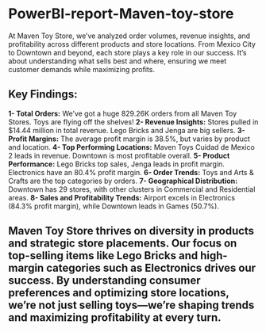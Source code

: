 # PowerBI-report-Maven-toy-store
At Maven Toy Store, we’ve analyzed order volumes, revenue insights, and profitability across different products and store locations. From Mexico City to Downtown and beyond, each store plays a key role in our success. It’s about understanding what sells best and where, ensuring we meet customer demands while maximizing profits.
## Key Findings:
**1- Total Orders:** We’ve got a huge 829.26K orders from all Maven Toy Stores. Toys are flying off the shelves!
**2- Revenue Insights:** Stores pulled in $14.44 million in total revenue. Lego Bricks and Jenga are big sellers.
**3- Profit Margins:** The average profit margin is 38.5%, but varies by product and location.
**4- Top Performing Locations:** Maven Toys Cuidad de Mexico 2 leads in revenue. Downtown is most profitable overall.
**5- Product Performance:** Lego Bricks top sales, Jenga leads in profit margin. Electronics have an 80.4% profit margin.
**6- Order Trends:** Toys and Arts & Crafts are the top categories by orders.
**7- Geographical Distribution:** Downtown has 29 stores, with other clusters in Commercial and Residential areas.
**8- Sales and Profitability Trends:** Airport excels in Electronics (84.3% profit margin), while Downtown leads in Games (50.7%).

## Maven Toy Store thrives on diversity in products and strategic store placements. Our focus on top-selling items like Lego Bricks and high-margin categories such as Electronics drives our success. By understanding consumer preferences and optimizing store locations, we’re not just selling toys—we’re shaping trends and maximizing profitability at every turn.
